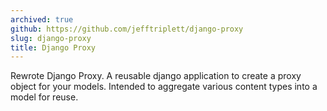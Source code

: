 ```yaml
---
archived: true
github: https://github.com/jefftriplett/django-proxy
slug: django-proxy
title: Django Proxy
---
```


Rewrote Django Proxy. A reusable django application to create a proxy object for your models. Intended to aggregate various content types into a model for reuse.
